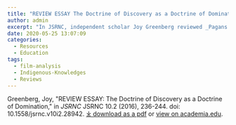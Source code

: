 ```yaml
---
title: "REVIEW ESSAY The Doctrine of Discovery as a Doctrine of Domination"
author: admin
excerpt: "In JSRNC, independent scholar Joy Greenberg reviewed _Pagans in the Promised Land_ and _The Doctrine of Discovery: Unmasking the Domination Code_."
date: 2020-05-25 13:07:09
categories:
  - Resources
  - Education
tags:
  - film-analysis
  - Indigenous-Knowledges
  - Reviews
---
```


Greenberg, Joy, "REVIEW ESSAY: The Doctrine of Discovery as a Doctrine of Domination," in _JSRNC_ JSRNC 10.2 (2016), 236-244. doi: 10.1558/jsrnc.v10i2.28942.
[⤓ download as a pdf](/wp-content/uploads/2020/Greenberg--ReviewEssayDoctrineofDomination.Final.pdf) or [view on academia.edu](https://www.academia.edu/27450723/REVIEW_ESSAY_The_Doctrine_of_Discovery_as_a_Doctrine_of_Domination).
